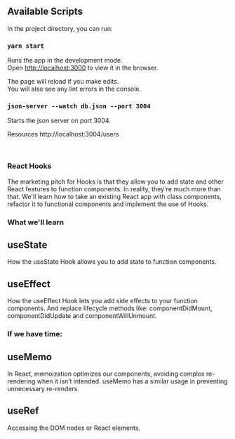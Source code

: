 
## Available Scripts

In the project directory, you can run:

### `yarn start`

Runs the app in the development mode.<br />
Open [http://localhost:3000](http://localhost:3000) to view it in the browser.

The page will reload if you make edits.<br />
You will also see any lint errors in the console.


### `json-server --watch db.json --port 3004`

Starts the json server on port 3004.<br />

Resources
http://localhost:3004/users

<br />

### React Hooks

The marketing pitch for Hooks is that they allow you to add state and other React features to function components. In reality, they're much more than that. We'll learn how to take an existing React app with class components, refactor it to functional components and implement the use of Hooks.

### What we'll learn

## useState
How the useState Hook allows you to add state to function components. 

## useEffect
How the useEffect Hook lets you add side effects to your function components. And replace lifecycle methods like: componentDidMount, componentDidUpdate and componentWillUnmount.



### If we have time:

## useMemo
In React, memoization optimizes our components, avoiding complex re-rendering when it isn’t intended. useMemo has a similar usage in preventing unnecessary re-renders.

## useRef
Accessing the DOM nodes or React elements.
